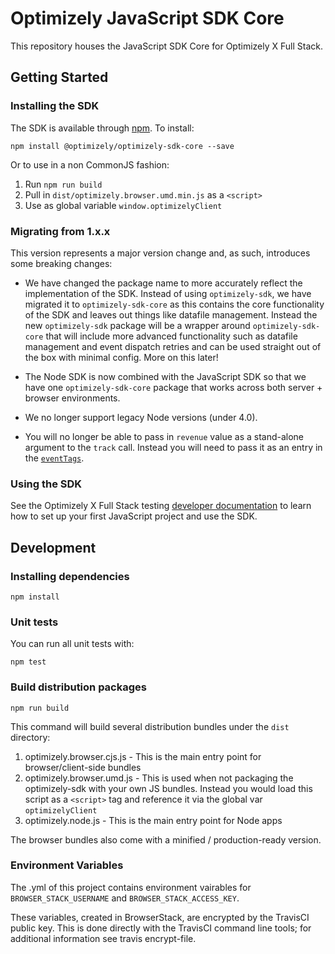 # Optimizely JavaScript SDK Core

This repository houses the JavaScript SDK Core for Optimizely X Full Stack.

## Getting Started

### Installing the SDK

The SDK is available through [npm](https://npmjs.com/package/optimizely-sdk-core). To install:

```
npm install @optimizely/optimizely-sdk-core --save
```

Or to use in a non CommonJS fashion:

1. Run `npm run build`
2. Pull in `dist/optimizely.browser.umd.min.js` as a `<script>`
3. Use as global variable `window.optimizelyClient`

### Migrating from 1.x.x

This version represents a major version change and, as such, introduces some breaking changes:

- We have changed the package name to more accurately reflect the implementation of the SDK. Instead of using `optimizely-sdk`, we have migrated it to `optimizely-sdk-core` as this contains the core functionality of the SDK and leaves out things like datafile management. Instead the new `optimizely-sdk` package will be a wrapper around `optimizely-sdk-core` that will include more advanced functionality such as datafile management and event dispatch retries and can be used straight out of the box with minimal config. More on this later!

- The Node SDK is now combined with the JavaScript SDK so that we have one `optimizely-sdk-core` package that works across both server + browser environments.

- We no longer support legacy Node versions (under 4.0).

- You will no longer be able to pass in `revenue` value as a stand-alone argument to the `track` call. Instead you will need to pass it as an entry in the [`eventTags`](https://developers.optimizely.com/x/solutions/sdks/reference/index.html?language=javascript#event-tags).

### Using the SDK
See the Optimizely X Full Stack testing [developer documentation](http://developers.optimizely.com/server/reference/index.html) to learn how to set up your first JavaScript project and use the SDK.

## Development

### Installing dependencies

```npm install```

### Unit tests

You can run all unit tests with:
```
npm test
```

### Build distribution packages

```
npm run build
```

This command will build several distribution bundles under the `dist` directory:
1. optimizely.browser.cjs.js - This is the main entry point for browser/client-side bundles
2. optimizely.browser.umd.js - This is used when not packaging the optimizely-sdk with your own JS bundles. Instead you would load this script as a `<script>` tag and reference it via the global var `optimizelyClient`
3. optimizely.node.js - This is the main entry point for Node apps

The browser bundles also come with a minified / production-ready version.

### Environment Variables

The .yml of this project contains environment vairables for ```BROWSER_STACK_USERNAME``` and ```BROWSER_STACK_ACCESS_KEY```.

These variables, created in BrowserStack, are encrypted by the TravisCI public key. This is done directly with the TravisCI command line tools; for additional information see travis encrypt-file.
